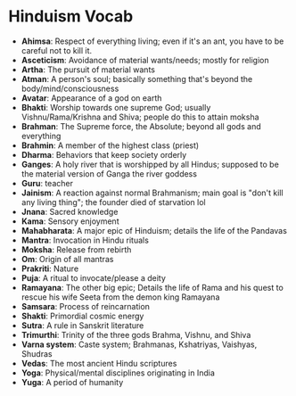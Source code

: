 # Hinduism Vocab
* **Ahimsa**: Respect of everything living; even if it's an ant, you have to be careful not to kill it.
* **Asceticism**: Avoidance of material wants/needs; mostly for religion
* **Artha**: The pursuit of material wants
* **Atman**: A person's soul; basically something that's beyond the body/mind/consciousness
* **Avatar**: Appearance of a god on earth
* **Bhakti**: Worship towards one supreme God; usually Vishnu/Rama/Krishna and Shiva; people do this to attain moksha
* **Brahman**: The Supreme force, the Absolute; beyond all gods and everything
* **Brahmin**: A member of the highest class (priest)
* **Dharma**: Behaviors that keep society orderly
* **Ganges**: A holy river that is worshipped by all Hindus; supposed to be the material version of Ganga the river goddess
* **Guru**: teacher
* **Jainism**: A reaction against normal Brahmanism; main goal is "don't kill any living thing"; the founder died of starvation lol
* **Jnana**: Sacred knowledge
* **Kama**: Sensory enjoyment
* **Mahabharata**: A major epic of Hinduism; details the life of the Pandavas
* **Mantra**: Invocation in Hindu rituals
* **Moksha**: Release from rebirth
* **Om**: Origin of all mantras
* **Prakriti**: Nature
* **Puja**: A ritual to invocate/please a deity
* **Ramayana**: The other big epic; Details the life of Rama and his quest to rescue his wife Seeta from the demon king Ramayana
* **Samsara**: Process of reincarnation
* **Shakti**: Primordial cosmic energy
* **Sutra**: A rule in Sanskrit literature
* **Trimurthi**: Trinity of the three gods Brahma, Vishnu, and Shiva
* **Varna system**: Caste system; Brahmanas, Kshatriyas, Vaishyas, Shudras
* **Vedas**: The most ancient Hindu scriptures
* **Yoga**: Physical/mental disciplines originating in India
* **Yuga**: A period of humanity
